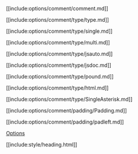 [[include:options/comment/comment.md]]

[[include:options/comment/type/type.md]]

[[include:options/comment/type/single.md]]

[[include:options/comment/type/multi.md]]

[[include:options/comment/type/jsauto.md]]

[[include:options/comment/type/jsdoc.md]]

[[include:options/comment/type/pound.md]]

[[include:options/comment/type/html.md]]

[[include:options/comment/type/SingleAsterisk.md]]

[[include:options/comment/padding/Padding.md]]

[[include:options/comment/padding/padleft.md]]

[Options](../)

[[include:style/heading.html]]